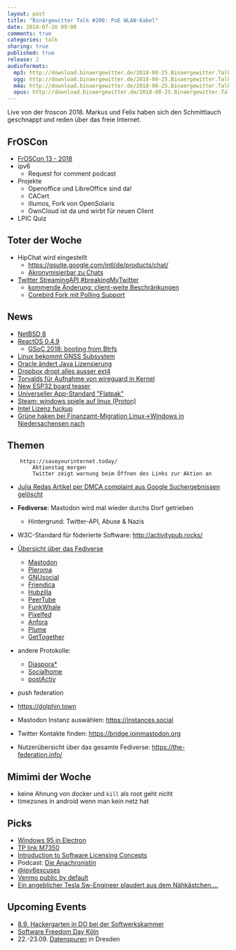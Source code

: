```yaml
---
layout: post
title: "Binärgewitter Talk #208: PoE WLAN-Kabel"
date: 2018-07-26 09:00
comments: true
categories: talk
sharing: true
published: true
release: 2
audioformats:
  mp3: http://download.binaergewitter.de/2018-08-25.Binaergewitter.Talk.208.mp3
  ogg: http://download.binaergewitter.de/2018-08-25.Binaergewitter.Talk.208.ogg
  m4a: http://download.binaergewitter.de/2018-08-25.Binaergewitter.Talk.208.m4a
  opus: http://download.binaergewitter.de/2018-08-25.Binaergewitter.Talk.208.opus
---
```

Live von der froscon 2018. Markus und Felix haben sich den Schmittlauch geschnappt und reden über das freie Internet.

## FrOSCon

- [FrOSCon 13 - 2018]( https://www.froscon.de/ )
- ipv6
  * Request for comment podcast
- Projekte
   * Openoffice und LibreOffice sind da!
   * CACert
   * illumos, Fork von OpenSolaris
   * OwnCloud ist da und wirbt für neuen Client   
- LPIC Quiz

## Toter der Woche

- HipChat wird eingestellt
  * https://gsuite.google.com/intl/de/products/chat/
  * [Akronymisierbar zu Chats](http://akronymisier.bar/022 )
- [Twitter StreamingAPI #breakingMyTwitter](http://apps-of-a-feather.com/ )
  - [kommende Änderung: client-weite 
Beschränkungen](https://blog.twitter.com/developer/en_us/topics/tools/2018/new-developer-requirements-to-protect-our-platform.html )
  - [Corebird Fork mit Polling Support](https://github.com/IBBoard/corebird/tree/non-streaming )

## News

- [NetBSD 8]( https://www.netbsd.org/releases/formal-8/NetBSD-8.0.html )
- [ReactOS 0.4.9]( https://www.heise.de/newsticker/meldung/ReactOS-0-4-9-Der-offene-Windows-Nachbau-wird-stabiler-4118297.html )
  - [GSoC 2018: booting from Btrfs](https://reactos.org/blogs/gsoc-2018-booting-btrfs-works )
- [Linux bekommt GNSS Subsystem](https://www.pro-linux.de/news/1/26221/linux-erh%C3%A4lt-gnss-subsystem.html )
- [Oracle ändert Java Lizensierung]( https://dev.karakun.com/java/2018/06/25/java-releases.html )
- [Dropbox dropt alles ausser ext4]( https://www.heise.de/newsticker/meldung/Dropbox-unterstuetzt-unter-Linux-nur-noch-das-Ext4-Dateisystem-4137191.html )
- [Torvalds für Aufnahme von wireguard in Kernel]( https://www.pro-linux.de/news/1/26167/torvalds-f%C3%83%C2%BCr-baldige-aufnahme-von-wireguard-in-den-kernel.html 
)
- [New ESP32 board teaser]( 
https://olimex.wordpress.com/2018/07/25/new-esp32-board-teaser-power-over-ethernet-esp32-poe-is-perfect-for-sensors-using-existing-ethernet-wiring/ )
- [Universeller App-Standard "Flatpak" ]( https://www.heise.de/newsticker/meldung/Universeller-Linux-App-Standard-Flatpak-erreicht-Version-1-0-4142185.html )
- [Steam: windows spiele auf linux (Proton)]( https://www.heise.de/newsticker/meldung/Steam-Windows-Spiele-laufen-jetzt-auch-unter-Linux-4143339.html )
- [Intel Lizenz fuckup]( https://www.heise.de/newsticker/meldung/Aerger-ueber-Intels-Lizenzbedingungen-fuer-Sicherheits-Updates-4144515.html )
- [Grüne haken bei Finanzamt-Migration Linux->Windows in Niedersachensen nach]( 
https://www.heise.de/newsticker/meldung/Linux-Aus-Niedersaechsische-Gruene-haken-nach-4133982.html )

## Themen

        https://saveyourinternet.today/       
            Aktionstag morgen
            Twitter zeigt warnung beim Öffnen des Links zur Aktion an
- [Julia Redas Artikel per DMCA complaint aus Google Suchergebnissen gelöscht](https://juliareda.eu/2018/08/censorship-machines-gonna-censor/ )

- **Fediverse**: Mastodon wird mal wieder durchs Dorf getrieben
  - Hintergrund: Twitter-API, Abuse & Nazis
- W3C-Standard für föderierte Software: http://activitypub.rocks/
- [Übersicht über das Fediverse](https://fediverse.party/ )
  - [Mastodon](https://joinmastodon.org )
  - [Pleroma](https://pleroma.social/ )
  - [GNUsocial](https://gnu.io/social/ )
  - [Friendica](https://friendi.ca/ )
  - [Hubzilla](https://project.hubzilla.org/page/hubzilla/hubzilla-project )
  - [PeerTube](http://joinpeertube.org/ )
  - [FunkWhale](http://funkwhale.audio/ )
  - [Pixelfed](https://pixelfed.org/ )
  - [Anfora](https://github.com/anforaProject/anfora )
  - [Plume](https://github.com/Plume-org/Plume )
  - [GetTogether](https://gettogether.community/ )
- andere Protokolle:
  - [Diaspora*](https://diasporafoundation.org/ )
  - [Socialhome](https://github.com/jaywink/socialhome )
  - [postActiv](https://www.postactiv.com/ )
- push federation
- https://dolphin.town
- Mastodon Instanz auswählen: https://instances.social
- Twitter Kontakte finden: https://bridge.joinmastodon.org
- Nutzerübersicht über das gesamte Fediverse: https://the-federation.info/

## Mimimi der Woche

- keine Ahnung von docker und `kill` als root geht nicht
- timezones in android wenn man kein netz hat

## Picks

- [Windows 95 in Electron](https://github.com/felixrieseberg/windows95 )
- [TP link M7350](https://www.amazon.de/TP-LINK-M7350-Mobiler-Hotspot-integriertes/dp/B00PFXFWTQ )
- [Introduction to Software Licensing Concepts](http://faif.us/cast/2016/sep/02/0x5C/ )
- Podcast: [Die Anachronistin](https://www.die-anachronistin.de/ )
- [@ipv6excuses](https://twitter.com/ipv6excuses )
- [Venmo public by default]( https://publicbydefault.fyi/ )
- [Ein angeblicher Tesla Sw-Engineer plaudert aus dem Nähkästchen....](https://twitter.com/atomicthumbs/status/1032939617404645376 )

## Upcoming Events

- [8.9. Hackergarten in DO bei der Softwerkskammer]( https://www.meetup.com/de-DE/Softwerkskammer-Ruhrgebiet/events/248952817/)
- [Software Freedom Day Köln]( http://sfd.koelnerlinuxtreffen.de/2018/home/ )
- 22.-23.09. [Datenspuren](https://datenspuren.de/ ) in Dresden
